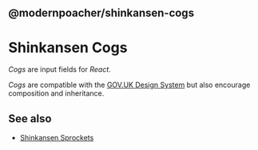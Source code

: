 ## @modernpoacher/shinkansen-cogs

# Shinkansen Cogs

*Cogs* are input fields for *React*.

*Cogs* are compatible with the [GOV.UK Design System](https://design-system.service.gov.uk/) but also encourage composition and inheritance.

## See also

- [Shinkansen Sprockets](https://github.com/modernpoacher/shinkansen-sprockets)
